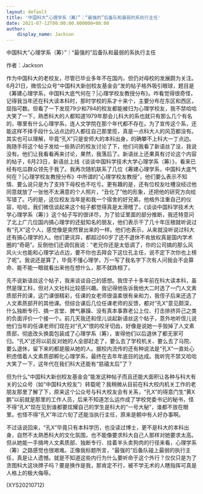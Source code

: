 ```yaml
---
layout: default
title: '中国科大“心理学系（筹）”｜“最强的”后备队和最弱的系执行主任'
date: 2021-07-12T00:00:00.000000+08:00
author:
    display_name: Jackson
---
```


中国科大“心理学系（筹）”｜“最强的”后备队和最弱的系执行主任

作者：Jackson

作为中国科大的老校友，尽管已毕业多年不在国内，但仍对母校的发展颇为关注。6月21日，微信公众号“中国科大新创校友基金会”发的帖子格外吸引眼球，题目是《筹建心理学系，中国科大底气何在？|心理学校友教授分布》。咋看觉得很奇怪，记得我当年还在科大读本科时，那时学校的系才十来个，主要分布在东区和西区，屈指可数。但看了一下发现79少和794的校友都能被归为心理学校友，我不禁哈哈大笑了一下，熟悉科大的人都知道1979年那会儿科大的系也就只有那么几个有名的，哪里有什么心理学系，连人文学院在那个年代都不存在。为了宣传这个系，还能这样不择手段什么沾点边的人都往自己那里揽，真是一点科大人的风范都没有。其实也可以理解，毕竟“孔X”只是安师大的本科出身，的确攀不上科大一丁点边。我随手将这个帖子发给一些熟识的校友讨论了下，他们问我看了新语丝了没，我说没有。他们让我看看再来讨论，果然，我落后了。新语丝上还果真有讨论这个内容的帖子，6月23日，新语丝上线《谈谈中国科学技术大学心理学系（筹）》，看来已经有吃瓜群众领先于我了。我再次随机联系了几位《筹建心理学系，中国科大底气何在？|心理学校友教授分布》中所谓的“心理学校友教授”，他们要么表示不知情、要么说只是为了支持下母校也不吃亏。更有趣的是，还有位校友吐槽没经过他同意就放了一张他不太满意的个人照片，“丑化了”他的形象，还把他的研究方向给写错了。巧的是，这位校友当年是和我一个宿舍的好兄弟，他格外注重自己的仪容，哈哈，我们微信谈起来这个帖子都觉得真是太滑稽了。《谈谈中国科学技术大学心理学系（筹）》这个帖子写的很详尽，为了验证里面的部分推断，我还特意问了北上广几位国内搞心理学的还挺知名的朋友，他们表示干了几十年压根就听说过有“孔X”这个人，感觉像是突然冒出来的一样。他们也表示，从来就没听说过科大还有搞心理学的人。他们更诧异，都超过60岁了还不退休不肯放权真是国内学术圈的“奇葩”。反倒他们还调侃我说：“老兄你还是太低调了，你的公司搞的那么风风火火也能和心理学沾点边，要不你也去拜会下这位孔主任，说不定下次你也上榜了呢”。我说还是算了，毕竟不懂心理学，万一写了我名字下次有人问我会不会算命、能不能一眼就看出来他在想什么，那不就跌相了。

先不说新语丝这个帖子，我来谈谈自己的感想。我侄子十多年前在科大读本科，虽然是理工科，但对人文社科比较感兴趣。我记得他告诉我他大二时选了一门人文素质部开的课，这门课很精彩，任课的女老师很温柔很有亲和力，我侄子后来还选了人文素质部开的其他课。但综合课后几位任课老师的反馈，都对“孔X”意见颇深，什么独断专行、搞一言堂、脾气暴躁、没有真本事靠老公上位、打击排挤异己之类的负面评价一个接一个。前几天我还和侄儿谈起新语丝这个帖子，意外地听侄儿说他们当年的任课老师们现在对“孔X”恨的咬牙切齿，好像是说她一手毁掉了人文素质部，彻底改头换面包装成了心理学系（筹），害得他们以后退休了都无家可归。“孔X”还将以前反对她的人全部赶走了，要么去了学校机关、要么去了马院、要么退休，留下来的都是服从她的人。据校内流传的还有种说法是“孔X”一直处心积虑借着人文素质部孵化心理学系，最终在去年年底目的达成。我听完不禁又哈哈大笑了一下，这年代在我们科大还能有“慈禧太后”了？

但为什么“中国科大新创校友基金会”能发这种帖子而且还能大面积让各种与科大有关的公众号（如“中国科大校友”）转载呢？我稍微从目前在科大校内机关工作的老朋友那里了解了下，原来这个公众号与科大校友会有关系，“孔X”的得意门生“黄X鹏”以前就是那里的工作人员，后来不知道怎么运作成了学校党委书记的秘书，怪不得“孔X”现在见到谁都要炫耀自己的学生是科大的“一号大秘”，谁都不放在眼里。也怪不得“孔X”年过六旬了还能当执行主任，原来是朝中有人好办事啊。

不过话说回来，“孔X”毕竟只有本科学历，也没读过博士，更不是科大的本科出身，自然不太熟悉科大的文化氛围，也不能像要求科大自己人那样对她要求太高。但从她能一手搞垮人文素质部、独断专行、挂着羊头卖狗肉的行径来看，心理学系（筹）之路感觉也很艰难。正像我标题所言，“最强的”后备队碰上最弱的执行主任，真是让人遗憾。就是不知道这些内行为什么要听命于这个外行？仅仅只是为了贪图科大这块牌子吗？要是换作是我，那肯定不行，被不学无术的人瞎指挥可真是人格上的极大侮辱。

(XYS20210712)

